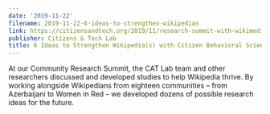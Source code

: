 ```yaml
---
date: '2019-11-22'
filename: 2019-11-22-6-ideas-to-strengthen-wikipedias
link: https://citizensandtech.org/2019/11/research-summit-with-wikimedians/
publisher: Citizens & Tech Lab
title: 6 Ideas to Strengthen Wikipedia(s) with Citizen Behavioral Science
---
```

At our Community Research Summit, the CAT Lab team and other researchers discussed and developed studies to help Wikipedia thrive. By working alongside Wikipedians from eighteen communities – from Azerbaijani to Women in Red – we developed dozens of possible research ideas for the future. 
